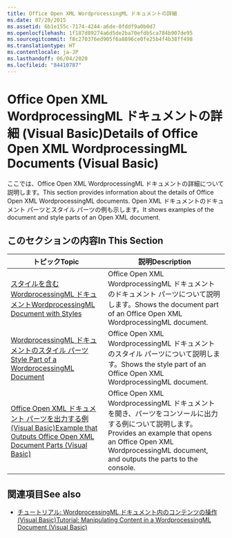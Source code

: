 ```yaml
---
title: Office Open XML WordprocessingML ドキュメントの詳細
ms.date: 07/20/2015
ms.assetid: 6b1e155c-7174-4244-a6de-0fddf9a0b0d7
ms.openlocfilehash: 1f187d89274a6d5de2ba70efdb5ca784b907de95
ms.sourcegitcommit: f8c270376ed905f6a8896ce0fe25b4f4b38ff498
ms.translationtype: HT
ms.contentlocale: ja-JP
ms.lasthandoff: 06/04/2020
ms.locfileid: "84410787"
---
```

# <a name="details-of-office-open-xml-wordprocessingml-documents-visual-basic"></a><span data-ttu-id="112f1-102">Office Open XML WordprocessingML ドキュメントの詳細 (Visual Basic)</span><span class="sxs-lookup"><span data-stu-id="112f1-102">Details of Office Open XML WordprocessingML Documents (Visual Basic)</span></span>
<span data-ttu-id="112f1-103">ここでは、Office Open XML WordprocessingML ドキュメントの詳細について説明します。</span><span class="sxs-lookup"><span data-stu-id="112f1-103">This section provides information about the details of Office Open XML WordprocessingML documents.</span></span> <span data-ttu-id="112f1-104">Open XML ドキュメントのドキュメント パーツとスタイル パーツの例も示します。</span><span class="sxs-lookup"><span data-stu-id="112f1-104">It shows examples of the document and style parts of an Open XML document.</span></span>  
  
## <a name="in-this-section"></a><span data-ttu-id="112f1-105">このセクションの内容</span><span class="sxs-lookup"><span data-stu-id="112f1-105">In This Section</span></span>  
  
|<span data-ttu-id="112f1-106">トピック</span><span class="sxs-lookup"><span data-stu-id="112f1-106">Topic</span></span>|<span data-ttu-id="112f1-107">説明</span><span class="sxs-lookup"><span data-stu-id="112f1-107">Description</span></span>|  
|-----------|-----------------|  
|[<span data-ttu-id="112f1-108">スタイルを含む WordprocessingML ドキュメント</span><span class="sxs-lookup"><span data-stu-id="112f1-108">WordprocessingML Document with Styles</span></span>](wordprocessingml-document-with-styles.md)|<span data-ttu-id="112f1-109">Office Open XML WordprocessingML ドキュメントのドキュメント パーツについて説明します。</span><span class="sxs-lookup"><span data-stu-id="112f1-109">Shows the document part of an Office Open XML WordprocessingML document.</span></span>|  
|[<span data-ttu-id="112f1-110">WordprocessingML ドキュメントのスタイル パーツ</span><span class="sxs-lookup"><span data-stu-id="112f1-110">Style Part of a WordprocessingML Document</span></span>](style-part-of-a-wordprocessingml-document.md)|<span data-ttu-id="112f1-111">Office Open XML WordprocessingML ドキュメントのスタイル パーツについて説明します。</span><span class="sxs-lookup"><span data-stu-id="112f1-111">Shows the style part of an Office Open XML WordprocessingML document.</span></span>|  
|[<span data-ttu-id="112f1-112">Office Open XML ドキュメント パーツを出力する例 (Visual Basic)</span><span class="sxs-lookup"><span data-stu-id="112f1-112">Example that Outputs Office Open XML Document Parts (Visual Basic)</span></span>](example-that-outputs-office-open-xml-document-parts.md)|<span data-ttu-id="112f1-113">Office Open XML WordprocessingML ドキュメントを開き、パーツをコンソールに出力する例について説明します。</span><span class="sxs-lookup"><span data-stu-id="112f1-113">Provides an example that opens an Office Open XML WordprocessingML document, and outputs the parts to the console.</span></span>|  
  
## <a name="see-also"></a><span data-ttu-id="112f1-114">関連項目</span><span class="sxs-lookup"><span data-stu-id="112f1-114">See also</span></span>

- [<span data-ttu-id="112f1-115">チュートリアル: WordprocessingML ドキュメント内のコンテンツの操作 (Visual Basic)</span><span class="sxs-lookup"><span data-stu-id="112f1-115">Tutorial: Manipulating Content in a WordprocessingML Document (Visual Basic)</span></span>](tutorial-manipulating-content-in-a-wordprocessingml-document.md)

